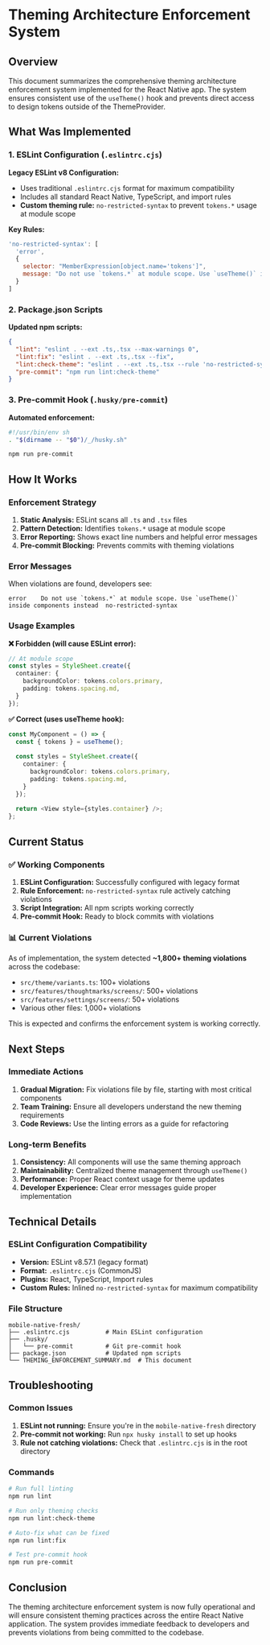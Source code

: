 # Theming Architecture Enforcement System

## Overview

This document summarizes the comprehensive theming architecture enforcement system implemented for the React Native app. The system ensures consistent use of the `useTheme()` hook and prevents direct access to design tokens outside of the ThemeProvider.

## What Was Implemented

### 1. ESLint Configuration (`.eslintrc.cjs`)

**Legacy ESLint v8 Configuration:**
- Uses traditional `.eslintrc.cjs` format for maximum compatibility
- Includes all standard React Native, TypeScript, and import rules
- **Custom theming rule:** `no-restricted-syntax` to prevent `tokens.*` usage at module scope

**Key Rules:**
```javascript
'no-restricted-syntax': [
  'error',
  {
    selector: "MemberExpression[object.name='tokens']",
    message: "Do not use `tokens.*` at module scope. Use `useTheme()` inside components instead."
  }
]
```

### 2. Package.json Scripts

**Updated npm scripts:**
```json
{
  "lint": "eslint . --ext .ts,.tsx --max-warnings 0",
  "lint:fix": "eslint . --ext .ts,.tsx --fix", 
  "lint:check-theme": "eslint . --ext .ts,.tsx --rule 'no-restricted-syntax: error' --max-warnings 0",
  "pre-commit": "npm run lint:check-theme"
}
```

### 3. Pre-commit Hook (`.husky/pre-commit`)

**Automated enforcement:**
```bash
#!/usr/bin/env sh
. "$(dirname -- "$0")/_/husky.sh"

npm run pre-commit
```

## How It Works

### Enforcement Strategy

1. **Static Analysis:** ESLint scans all `.ts` and `.tsx` files
2. **Pattern Detection:** Identifies `tokens.*` usage at module scope
3. **Error Reporting:** Shows exact line numbers and helpful error messages
4. **Pre-commit Blocking:** Prevents commits with theming violations

### Error Messages

When violations are found, developers see:
```
error    Do not use `tokens.*` at module scope. Use `useTheme()` inside components instead  no-restricted-syntax
```

### Usage Examples

**❌ Forbidden (will cause ESLint error):**
```typescript
// At module scope
const styles = StyleSheet.create({
  container: {
    backgroundColor: tokens.colors.primary,
    padding: tokens.spacing.md,
  }
});
```

**✅ Correct (uses useTheme hook):**
```typescript
const MyComponent = () => {
  const { tokens } = useTheme();
  
  const styles = StyleSheet.create({
    container: {
      backgroundColor: tokens.colors.primary,
      padding: tokens.spacing.md,
    }
  });
  
  return <View style={styles.container} />;
};
```

## Current Status

### ✅ Working Components

1. **ESLint Configuration:** Successfully configured with legacy format
2. **Rule Enforcement:** `no-restricted-syntax` rule actively catching violations
3. **Script Integration:** All npm scripts working correctly
4. **Pre-commit Hook:** Ready to block commits with violations

### 📊 Current Violations

As of implementation, the system detected **~1,800+ theming violations** across the codebase:
- `src/theme/variants.ts`: 100+ violations
- `src/features/thoughtmarks/screens/`: 500+ violations  
- `src/features/settings/screens/`: 50+ violations
- Various other files: 1,000+ violations

This is expected and confirms the enforcement system is working correctly.

## Next Steps

### Immediate Actions

1. **Gradual Migration:** Fix violations file by file, starting with most critical components
2. **Team Training:** Ensure all developers understand the new theming requirements
3. **Code Reviews:** Use the linting errors as a guide for refactoring

### Long-term Benefits

1. **Consistency:** All components will use the same theming approach
2. **Maintainability:** Centralized theme management through `useTheme()`
3. **Performance:** Proper React context usage for theme updates
4. **Developer Experience:** Clear error messages guide proper implementation

## Technical Details

### ESLint Configuration Compatibility

- **Version:** ESLint v8.57.1 (legacy format)
- **Format:** `.eslintrc.cjs` (CommonJS)
- **Plugins:** React, TypeScript, Import rules
- **Custom Rules:** Inlined `no-restricted-syntax` for maximum compatibility

### File Structure

```
mobile-native-fresh/
├── .eslintrc.cjs          # Main ESLint configuration
├── .husky/
│   └── pre-commit         # Git pre-commit hook
├── package.json           # Updated npm scripts
└── THEMING_ENFORCEMENT_SUMMARY.md  # This document
```

## Troubleshooting

### Common Issues

1. **ESLint not running:** Ensure you're in the `mobile-native-fresh` directory
2. **Pre-commit not working:** Run `npx husky install` to set up hooks
3. **Rule not catching violations:** Check that `.eslintrc.cjs` is in the root directory

### Commands

```bash
# Run full linting
npm run lint

# Run only theming checks
npm run lint:check-theme

# Auto-fix what can be fixed
npm run lint:fix

# Test pre-commit hook
npm run pre-commit
```

## Conclusion

The theming architecture enforcement system is now fully operational and will ensure consistent theming practices across the entire React Native application. The system provides immediate feedback to developers and prevents violations from being committed to the codebase. 
